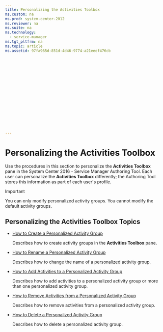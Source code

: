 ```yaml
---
title: Personalizing the Activities Toolbox
ms.custom: na
ms.prod: system-center-2012
ms.reviewer: na
ms.suite: na
ms.technology: 
  - service-manager
ms.tgt_pltfrm: na
ms.topic: article
ms.assetid: 97fa965d-851d-4d46-9774-a21eeef476cb
 

















---
```

# Personalizing the Activities Toolbox
Use the procedures in this section to personalize the **Activities Toolbox** pane in the System Center 2016 - Service Manager Authoring Tool. Each user can personalize the **Activities Toolbox** differently; the Authoring Tool stores this information as part of each user's profile.  
  
> [!IMPORTANT]  
>  You can only modify personalized activity groups. You cannot modify the default activity groups.  
  
## Personalizing the Activities Toolbox Topics  
  
-   [How to Create a Personalized Activity Group](../../../sm/manage/author/How-to-Create-a-Personalized-Activity-Group.md)  
  
     Describes how to create activity groups in the **Activities Toolbox** pane.  
  
-   [How to Rename a Personalized Activity Group](../../../sm/manage/author/How-to-Rename-a-Personalized-Activity-Group.md)  
  
     Describes how to change the name of a personalized activity group.  
  
-   [How to Add Activities to a Personalized Activity Group](../../../sm/manage/author/How-to-Add-Activities-to-a-Personalized-Activity-Group.md)  
  
     Describes how to add activities to a personalized activity group or more than one personalized activity group.  
  
-   [How to Remove Activities from a Personalized Activity Group](../../../sm/manage/author/How-to-Remove-Activities-from-a-Personalized-Activity-Group.md)  
  
     Describes how to remove activities from a personalized activity group.  
  
-   [How to Delete a Personalized Activity Group](../../../sm/manage/author/How-to-Delete-a-Personalized-Activity-Group.md)  
  
     Describes how to delete a personalized activity group.
